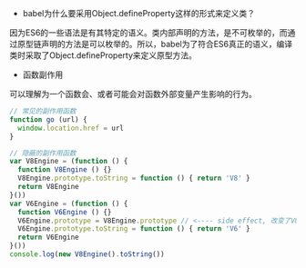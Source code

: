* babel为什么要采用Object.defineProperty这样的形式来定义类？

因为ES6的一些语法是有其特定的语义。类内部声明的方法，是不可枚举的，而通过原型链声明的方法是可以枚举的。所以，babel为了符合ES6真正的语义，编译类时采取了Object.defineProperty来定义原型方法。

* 函数副作用

可以理解为一个函数会、或者可能会对函数外部变量产生影响的行为。

```js
// 常见的副作用函数
function go (url) {
  window.location.href = url
}

// 隐蔽的副作用函数
var V8Engine = (function () {
  function V8Engine () {}
  V8Engine.prototype.toString = function () { return 'V8' }
  return V8Engine
}())
var V6Engine = (function () {
  function V6Engine () {}
  V6Engine.prototype = V8Engine.prototype // <---- side effect, 改变了V8的原型链属性
  V6Engine.prototype.toString = function () { return 'V6' }
  return V6Engine
}())
console.log(new V8Engine().toString())
```